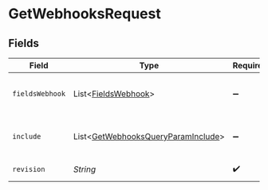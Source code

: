 # GetWebhooksRequest


## Fields

| Field                                                                                                                   | Type                                                                                                                    | Required                                                                                                                | Description                                                                                                             |
| ----------------------------------------------------------------------------------------------------------------------- | ----------------------------------------------------------------------------------------------------------------------- | ----------------------------------------------------------------------------------------------------------------------- | ----------------------------------------------------------------------------------------------------------------------- |
| `fieldsWebhook`                                                                                                         | List\<[FieldsWebhook](../../models/operations/FieldsWebhook.md)>                                                        | :heavy_minus_sign:                                                                                                      | For more information please visit https://developers.klaviyo.com/en/v2024-10-15/reference/api-overview#sparse-fieldsets |
| `include`                                                                                                               | List\<[GetWebhooksQueryParamInclude](../../models/operations/GetWebhooksQueryParamInclude.md)>                          | :heavy_minus_sign:                                                                                                      | For more information please visit https://developers.klaviyo.com/en/v2024-10-15/reference/api-overview#relationships    |
| `revision`                                                                                                              | *String*                                                                                                                | :heavy_check_mark:                                                                                                      | API endpoint revision (format: YYYY-MM-DD[.suffix])                                                                     |
